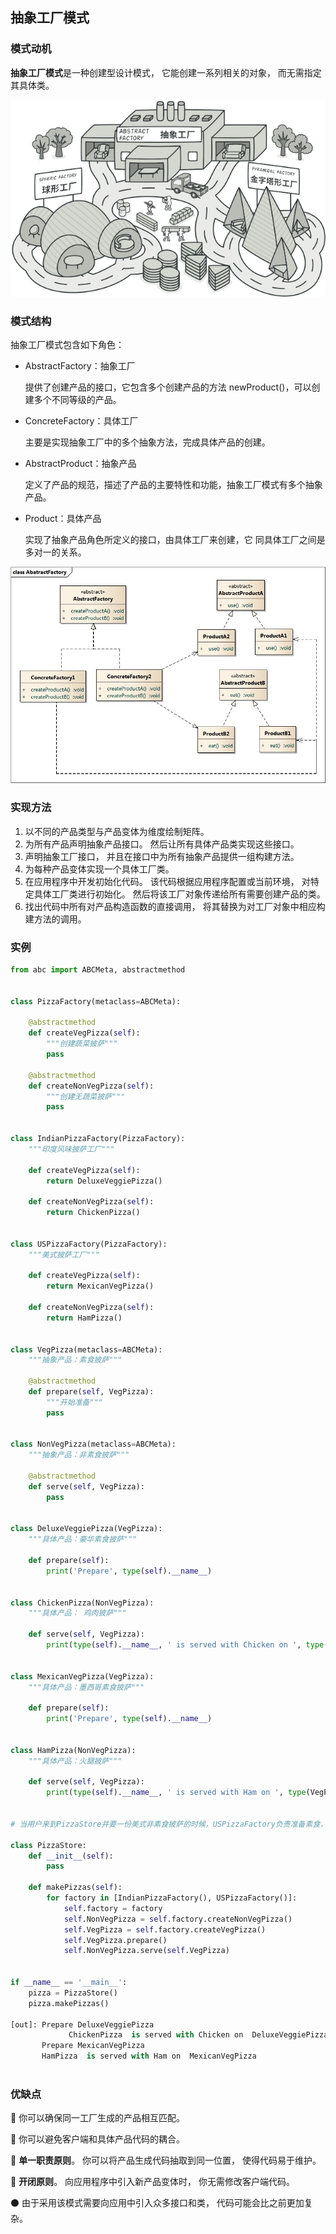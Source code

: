 ## 抽象工厂模式

### 模式动机

**抽象工厂模式**是一种创建型设计模式， 它能创建一系列相关的对象， 而无需指定其具体类。

![abstract-factory01](../_media/images/design_patterns/abstract-factory01.png)

### 模式结构

抽象工厂模式包含如下角色：

- AbstractFactory：抽象工厂

  提供了创建产品的接口，它包含多个创建产品的方法 newProduct()，可以创建多个不同等级的产品。

- ConcreteFactory：具体工厂

  主要是实现抽象工厂中的多个抽象方法，完成具体产品的创建。

- AbstractProduct：抽象产品

  定义了产品的规范，描述了产品的主要特性和功能，抽象工厂模式有多个抽象产品。

- Product：具体产品

  实现了抽象产品角色所定义的接口，由具体工厂来创建，它 同具体工厂之间是多对一的关系。

![abatract-factory02](../_media/images/design_patterns/abatract-factory02.jpg)

### 实现方法

1. 以不同的产品类型与产品变体为维度绘制矩阵。
2. 为所有产品声明抽象产品接口。 然后让所有具体产品类实现这些接口。
3. 声明抽象工厂接口， 并且在接口中为所有抽象产品提供一组构建方法。
4. 为每种产品变体实现一个具体工厂类。
5. 在应用程序中开发初始化代码。 该代码根据应用程序配置或当前环境， 对特定具体工厂类进行初始化。 然后将该工厂对象传递给所有需要创建产品的类。
6. 找出代码中所有对产品构造函数的直接调用， 将其替换为对工厂对象中相应构建方法的调用。

### 实例

```python
from abc import ABCMeta, abstractmethod


class PizzaFactory(metaclass=ABCMeta):

    @abstractmethod
    def createVegPizza(self):
        """创建蔬菜披萨"""
        pass

    @abstractmethod
    def createNonVegPizza(self):
        """创建无蔬菜披萨"""
        pass


class IndianPizzaFactory(PizzaFactory):
    """印度风味披萨工厂"""

    def createVegPizza(self):
        return DeluxeVeggiePizza()

    def createNonVegPizza(self):
        return ChickenPizza()


class USPizzaFactory(PizzaFactory):
    """美式披萨工厂"""

    def createVegPizza(self):
        return MexicanVegPizza()

    def createNonVegPizza(self):
        return HamPizza()


class VegPizza(metaclass=ABCMeta):
    """抽象产品：素食披萨"""

    @abstractmethod
    def prepare(self, VegPizza):
        """开始准备"""
        pass


class NonVegPizza(metaclass=ABCMeta):
    """抽象产品：非素食披萨"""

    @abstractmethod
    def serve(self, VegPizza):
        pass


class DeluxeVeggiePizza(VegPizza):
    """具体产品：豪华素食披萨"""

    def prepare(self):
        print('Prepare', type(self).__name__)


class ChickenPizza(NonVegPizza):
    """具体产品： 鸡肉披萨"""

    def serve(self, VegPizza):
        print(type(self).__name__, ' is served with Chicken on ', type(VegPizza).__name__)


class MexicanVegPizza(VegPizza):
    """具体产品：墨西哥素食披萨"""

    def prepare(self):
        print('Prepare', type(self).__name__)


class HamPizza(NonVegPizza):
    """具体产品：火腿披萨"""

    def serve(self, VegPizza):
        print(type(self).__name__, ' is served with Ham on ', type(VegPizza).__name__)


# 当用户来到PizzaStore并要一份美式非素食披萨的时候，USPizzaFactory负责准备素食，然后在上面加上火腿，马上就变成非素食披萨了。

class PizzaStore:
    def __init__(self):
        pass

    def makePizzas(self):
        for factory in [IndianPizzaFactory(), USPizzaFactory()]:
            self.factory = factory
            self.NonVegPizza = self.factory.createNonVegPizza()
            self.VegPizza = self.factory.createVegPizza()
            self.VegPizza.prepare()
            self.NonVegPizza.serve(self.VegPizza)


if __name__ == '__main__':
    pizza = PizzaStore()
    pizza.makePizzas()
    
[out]: Prepare DeluxeVeggiePizza
			 ChickenPizza  is served with Chicken on  DeluxeVeggiePizza
       Prepare MexicanVegPizza
       HamPizza  is served with Ham on  MexicanVegPizza
 

```

### 优缺点

:red_circle:  你可以确保同一工厂生成的产品相互匹配。

:red_circle:  你可以避免客户端和具体产品代码的耦合。

:red_circle:  **单一职责原则**。 你可以将产品生成代码抽取到同一位置， 使得代码易于维护。

:red_circle:  **开闭原则**。 向应用程序中引入新产品变体时， 你无需修改客户端代码。

:black_circle:  由于采用该模式需要向应用中引入众多接口和类， 代码可能会比之前更加复杂。



